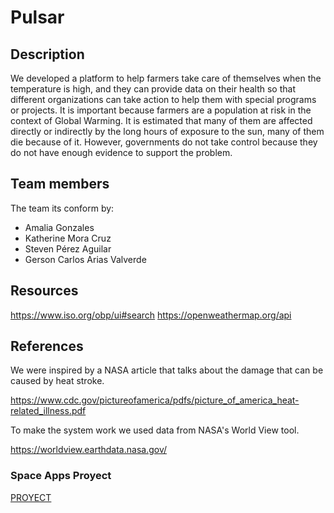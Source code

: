 # Pulsar

## Description
We developed a platform to help farmers take care of themselves when the temperature is high, and they can provide data on their health so that different organizations can take action to help them with special programs or projects. It is important because farmers are a population at risk in the context of Global Warming. It is estimated that many of them are affected directly or indirectly by the long hours of exposure to the sun, many of them die because of it. However, governments do not take control because they do not have enough evidence to support the problem.

## Team members
The team its conform by: 
- Amalia Gonzales
- Katherine Mora Cruz
- Steven Pérez Aguilar
- Gerson Carlos Arias Valverde


## Resources

https://www.iso.org/obp/ui#search
https://openweathermap.org/api

## References
We were inspired by a NASA article that talks about the damage that can be caused by heat stroke. 

https://www.cdc.gov/pictureofamerica/pdfs/picture_of_america_heat-related_illness.pdf



To make the system work we used data from NASA's World View tool.

https://worldview.earthdata.nasa.gov/

### Space Apps Proyect   

[PROYECT](https://2021.spaceappschallenge.org/challenges/statements/warning-things-are-heating-up/teams/ice-team/project)

